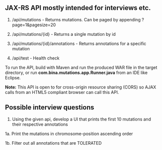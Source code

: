 JAX-RS API mostly intended for interviews etc.
---------------------------------------------
1. /api/mutations - Returns mutations. Can be paged by appending ?page=1&pagesize=20

2. /api/mutations/{id} - Returns a single mutation by id

3. /api/mutations/{id}/annotations - Returns annotations for a specific mutation

4. /api/test - Health check

To run the API, build with Maven and run the produced WAR file in the target directory, or run **com.bina.mutations.app.Runner.java** from an IDE like Eclipse.

**Note:** This API is open to for cross-origin resource sharing (CORS) so AJAX calls from an HTML5 compliant browser can call this API.

Possible interview questions
----------------------------
1. Using the given api, develop a UI that prints the first 10 mutations and their respective annotations 

1a. Print the mutations in chromosome-position ascending order

1b. Filter out all annotations that are TOLERATED